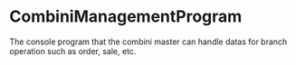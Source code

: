 # CombiniManagementProgram
The console program that the combini master can handle datas for branch operation such as order, sale, etc.

